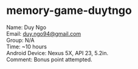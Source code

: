 # memory-game-duytngo

Name: Duy Ngo <br />
Email: duy.ngo94@gmail.com <br />
Group: N/A <br />
Time: ~10 hours <br />
Android Device: Nexus 5X, API 23, 5.2in. <br />
Comment: Bonus point attempted. <br />
